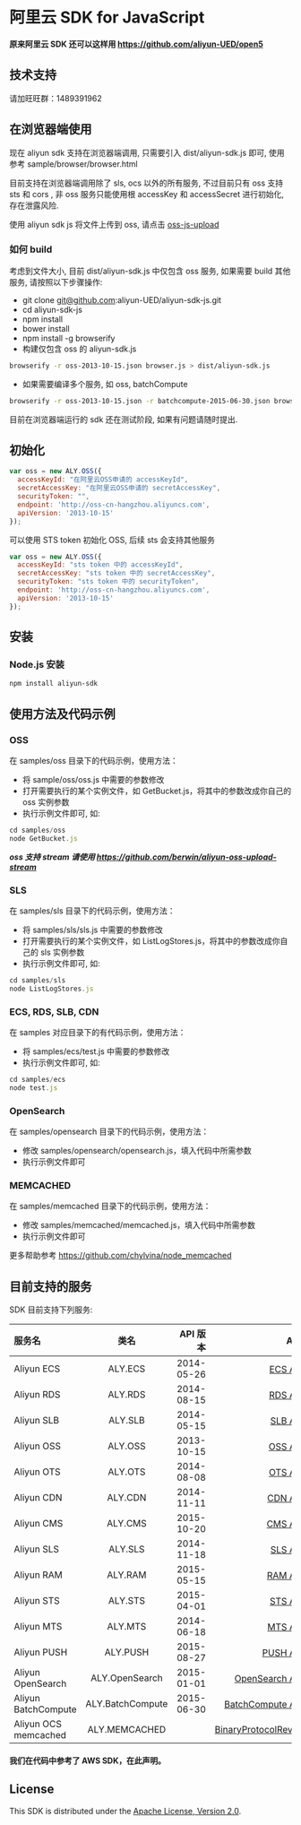 # 阿里云 SDK for JavaScript

**原来阿里云 SDK 还可以这样用 https://github.com/aliyun-UED/open5**

## 技术支持
请加旺旺群：1489391962

## 在浏览器端使用

现在 aliyun sdk 支持在浏览器端调用, 只需要引入 dist/aliyun-sdk.js 即可, 使用参考 sample/browser/browser.html

目前支持在浏览器端调用除了 sls, ocs 以外的所有服务, 不过目前只有 oss 支持 sts 和 cors , 非 oss 服务只能使用根 accessKey 和 accessSecret 进行初始化, 存在泄露风险.

使用 aliyun sdk js 将文件上传到 oss, 请点击 [oss-js-upload](https://github.com/aliyun-UED/oss-js-upload)

### 如何 build

考虑到文件大小, 目前 dist/aliyun-sdk.js 中仅包含 oss 服务, 如果需要 build 其他服务, 请按照以下步骤操作:

- git clone git@github.com:aliyun-UED/aliyun-sdk-js.git
- cd aliyun-sdk-js
- npm install
- bower install
- npm install -g browserify
- 构建仅包含 oss 的 aliyun-sdk.js

```sh
browserify -r oss-2013-10-15.json browser.js > dist/aliyun-sdk.js
```

- 如果需要编译多个服务, 如 oss, batchCompute

```sh
browserify -r oss-2013-10-15.json -r batchcompute-2015-06-30.json browser.js > dist/aliyun-sdk.js
```

目前在浏览器端运行的 sdk 还在测试阶段, 如果有问题请随时提出.

## 初始化

```javascript
var oss = new ALY.OSS({
  accessKeyId: "在阿里云OSS申请的 accessKeyId",
  secretAccessKey: "在阿里云OSS申请的 secretAccessKey",
  securityToken: "",
  endpoint: 'http://oss-cn-hangzhou.aliyuncs.com',
  apiVersion: '2013-10-15'
});
```

可以使用 STS token 初始化 OSS, 后续 sts 会支持其他服务

```javascript
var oss = new ALY.OSS({
  accessKeyId: "sts token 中的 accessKeyId",
  secretAccessKey: "sts token 中的 secretAccessKey",
  securityToken: "sts token 中的 securityToken",
  endpoint: 'http://oss-cn-hangzhou.aliyuncs.com',
  apiVersion: '2013-10-15'
});
```

## 安装

### Node.js 安装

```sh
npm install aliyun-sdk
```

## 使用方法及代码示例

### OSS
在 samples/oss 目录下的代码示例，使用方法：
 - 将 sample/oss/oss.js 中需要的参数修改
 - 打开需要执行的某个实例文件，如 GetBucket.js，将其中的参数改成你自己的 oss 实例参数
 - 执行示例文件即可, 如:

 ```javascript
 cd samples/oss
 node GetBucket.js
 ```
 
***oss 支持 stream 请使用 https://github.com/berwin/aliyun-oss-upload-stream***

### SLS
在 samples/sls 目录下的代码示例，使用方法：
 - 将 samples/sls/sls.js 中需要的参数修改
 - 打开需要执行的某个实例文件，如 ListLogStores.js，将其中的参数改成你自己的 sls 实例参数
 - 执行示例文件即可, 如:

 ```javascript
 cd samples/sls
 node ListLogStores.js
 ```

### ECS, RDS, SLB, CDN
在 samples 对应目录下的有代码示例，使用方法：
 - 将 samples/ecs/test.js 中需要的参数修改
 - 执行示例文件即可, 如:

 ```javascript
 cd samples/ecs
 node test.js
 ```

### OpenSearch
在 samples/opensearch 目录下的代码示例，使用方法：
 - 修改 samples/opensearch/opensearch.js，填入代码中所需参数
 - 执行示例文件即可

### MEMCACHED
在 samples/memcached 目录下的代码示例，使用方法：
 - 修改 samples/memcached/memcached.js，填入代码中所需参数
 - 执行示例文件即可

更多帮助参考 https://github.com/chylvina/node_memcached

## 目前支持的服务

SDK 目前支持下列服务:

| 服务名  | 类名  | API 版本 | API 文档
| :------------ |:---------------:| -----:| -----:|
| Aliyun ECS      | ALY.ECS | 2014-05-26 | [ECS API手册](http://aliyunecs.oss.aliyuncs.com/ECS-API-Reference%202014-05-26.pdf) |
| Aliyun RDS      | ALY.RDS | 2014-08-15 | [RDS API手册](http://imgs-storage.cdn.aliyuncs.com/help/rds/RDS-API-Reference.pdf) |
| Aliyun SLB      | ALY.SLB | 2014-05-15 | [SLB API手册](http://imgs-storage.cdn.aliyuncs.com/help/slb/SLB-API-Reference_2014-05-15.pdf) |
| Aliyun OSS      | ALY.OSS | 2013-10-15 | [OSS API手册](http://imgs-storage.cdn.aliyuncs.com/help/oss/oss%20api%2020140828.pdf) |
| Aliyun OTS      | ALY.OTS | 2014-08-08 | [OTS API手册](https://help.aliyun.com/document_detail/ots/APIReference) |
| Aliyun CDN      | ALY.CDN | 2014-11-11 | [CDN API手册](http://imgs-storage.cdn.aliyuncs.com/help/cdn/cdn%20open%20api%20v1.6.pdf) |
| Aliyun CMS      | ALY.CMS | 2015-10-20 | [CMS API手册](https://help.aliyun.com/document_detail/cms/API_References/New_Metric_OpenAPI_Reference.html?spm=5176.product8314972_cms.6.89.O1ENDP) |
| Aliyun SLS      | ALY.SLS | 2014-11-18 | [SLS API手册](http://docs.aliyun.com/#/sls/api/overview) |
| Aliyun RAM      | ALY.RAM | 2015-05-15 | [RAM API手册](https://docs.aliyun.com/#/pub/ram) |
| Aliyun STS      | ALY.STS | 2015-04-01 | [STS API手册](http://docs.aliyun.com/#/pub/ram/sts-user-guide/intro) |
| Aliyun MTS      | ALY.MTS | 2014-06-18 | [MTS API手册](https://docs.aliyun.com/#/pub/mts/API-Reference/summary) |
| Aliyun PUSH      | ALY.PUSH | 2015-08-27 | [PUSH API手册](https://help.aliyun.com/document_detail/mobilepush/api-reference/openapi.html) |
| Aliyun OpenSearch      | ALY.OpenSearch | 2015-01-01 | [OpenSearch API手册](http://docs.aliyun.com/#/opensearch/api-reference/terminology) |
| Aliyun BatchCompute      | ALY.BatchCompute | 2015-06-30 | [BatchCompute API手册](http://docs.aliyun.com/#/pub/batchcompute) |
| Aliyun OCS memcached      | ALY.MEMCACHED        | | [BinaryProtocolRevamped](https://code.google.com/p/memcached/wiki/BinaryProtocolRevamped) |

#### 我们在代码中参考了 AWS SDK，在此声明。

## License

This SDK is distributed under the
[Apache License, Version 2.0](http://www.apache.org/licenses/LICENSE-2.0).
